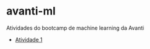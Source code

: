 # avanti-ml
Atividades do bootcamp de machine learning da Avanti

- [Atividade 1](https://github.com/catharinapc/avanti-ml/blob/main/atividade01.md)
